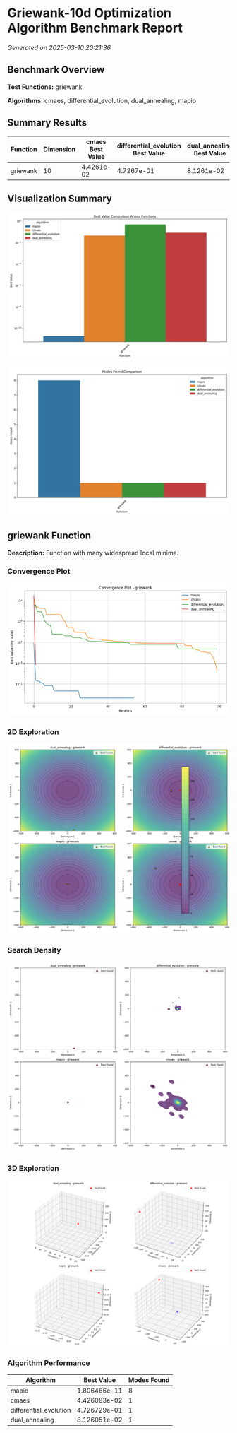 # Griewank-10d Optimization Algorithm Benchmark Report

*Generated on 2025-03-10 20:21:36*

## Benchmark Overview

**Test Functions:** griewank

**Algorithms:** cmaes, differential_evolution, dual_annealing, mapio

## Summary Results

| Function | Dimension | cmaes Best Value | differential_evolution Best Value | dual_annealing Best Value | mapio Best Value |
| --- | --- | --- | --- | --- | --- |
| griewank | 10 | 4.4261e-02 | 4.7267e-01 | 8.1261e-02 | 1.8065e-11 |

## Visualization Summary

![Best Value Comparison](griewank-10d_best_value_comparison.png)

![Modes Found Comparison](griewank-10d_modes_found_comparison.png)

## griewank Function

**Description:** Function with many widespread local minima.

### Convergence Plot

![Convergence Plot](griewank-10d_convergence_griewank.png)

### 2D Exploration

![2D Exploration](griewank-10d_exploration_2d_griewank.png)

### Search Density

![Search Density](griewank-10d_density_griewank_dims.png)

### 3D Exploration

![3D Exploration](griewank-10d_exploration_3d_griewank.png)

### Algorithm Performance

| Algorithm | Best Value | Modes Found |
| --- | --- | --- |
| mapio | 1.806466e-11 | 8 |
| cmaes | 4.426083e-02 | 1 |
| differential_evolution | 4.726729e-01 | 1 |
| dual_annealing | 8.126051e-02 | 1 |

